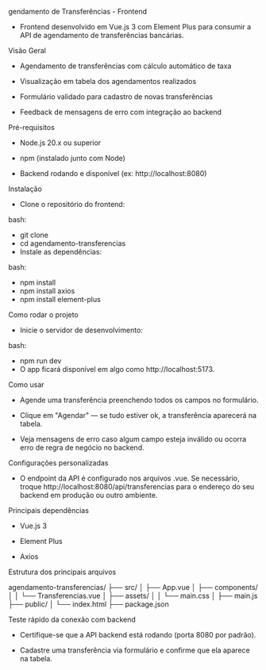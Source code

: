 gendamento de Transferências - Frontend
 - Frontend desenvolvido em Vue.js 3 com Element Plus para consumir a API de agendamento de transferências bancárias.

Visão Geral
 - Agendamento de transferências com cálculo automático de taxa

 - Visualização em tabela dos agendamentos realizados

 - Formulário validado para cadastro de novas transferências

 - Feedback de mensagens de erro com integração ao backend

Pré-requisitos
 - Node.js 20.x ou superior

 - npm (instalado junto com Node)

 - Backend rodando e disponível (ex: http://localhost:8080)

Instalação
 - Clone o repositório do frontend:

bash:
 - git clone <url-do-repositorio>
 - cd agendamento-transferencias
 - Instale as dependências:

bash:
 - npm install
 - npm install axios
 - npm install element-plus

Como rodar o projeto
 - Inicie o servidor de desenvolvimento:

bash:
 - npm run dev
 - O app ficará disponível em algo como http://localhost:5173.

Como usar
 - Agende uma transferência preenchendo todos os campos no formulário.

 - Clique em "Agendar" — se tudo estiver ok, a transferência aparecerá na tabela.

 - Veja mensagens de erro caso algum campo esteja inválido ou ocorra erro de regra de negócio no backend.

Configurações personalizadas
 - O endpoint da API é configurado nos arquivos .vue. Se necessário, troque http://localhost:8080/api/transferencias para o endereço do seu backend em produção ou outro ambiente.

Principais dependências
 - Vue.js 3

 - Element Plus

 - Axios

Estrutura dos principais arquivos

agendamento-transferencias/
├── src/
│   ├── App.vue
│   ├── components/
│   │   └── Transferencias.vue
│   ├── assets/
│   │   └── main.css
│   ├── main.js
├── public/
│   └── index.html
├── package.json

Teste rápido da conexão com backend
 - Certifique-se que a API backend está rodando (porta 8080 por padrão).

 - Cadastre uma transferência via formulário e confirme que ela aparece na tabela.